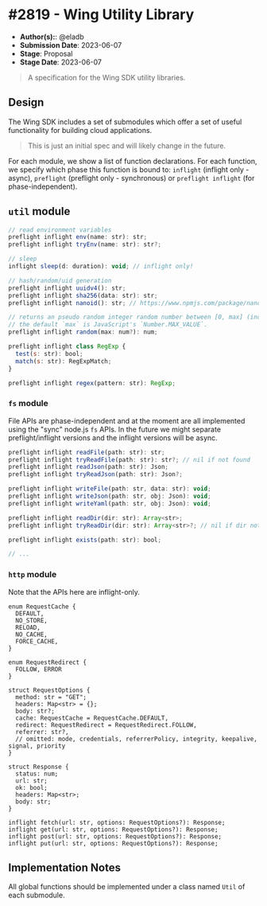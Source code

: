 # #2819 - Wing Utility Library

- **Author(s):**: @eladb
- **Submission Date**: 2023-06-07
- **Stage**: Proposal
- **Stage Date**: 2023-06-07

> A specification for the Wing SDK utility libraries.

## Design

The Wing SDK includes a set of submodules which offer a set of useful functionality for building
cloud applications.

> This is just an initial spec and will likely change in the future.

For each module, we show a list of function declarations. For each function, we specify which phase this function
is bound to: `inflight` (inflight only - async), `preflight` (preflight only - synchronous) or
`preflight inflight` (for phase-independent).

## `util` module

```js
// read environment variables
preflight inflight env(name: str): str;
preflight inflight tryEnv(name: str): str?;

// sleep
inflight sleep(d: duration): void; // inflight only!

// hash/random/uid generation
preflight inflight uuidv4(): str;
preflight inflight sha256(data: str): str;
preflight inflight nanoid(): str; // https://www.npmjs.com/package/nanoid

// returns an pseudo random integer random number between [0, max] (inclusive).
// the default `max` is JavaScript's `Number.MAX_VALUE`.
preflight inflight random(max: num?): num;

preflight inflight class RegExp {
  test(s: str): bool;
  match(s: str): RegExpMatch;
}

preflight inflight regex(pattern: str): RegExp;
```

### `fs` module

File APIs are phase-independent and at the moment are all implemented using the "sync" node.js `fs` APIs.
In the future we might separate preflight/inflight versions and the inflight versions will be async.

```js
preflight inflight readFile(path: str): str;
preflight inflight tryReadFile(path: str): str?; // nil if not found
preflight inflight readJson(path: str): Json;
preflight inflight tryReadJson(path: str): Json?;

preflight inflight writeFile(path: str, data: str): void;
preflight inflight writeJson(path: str, obj: Json): void;
preflight inflight writeYaml(path: str, obj: Json): void;

preflight inflight readDir(dir: str): Array<str>;
preflight inflight tryReadDir(dir: str): Array<str>?; // nil if dir not found

preflight inflight exists(path: str): bool;

// ...
```

### `http` module

Note that the APIs here are inflight-only.

```
enum RequestCache {
  DEFAULT,
  NO_STORE,
  RELOAD,
  NO_CACHE,
  FORCE_CACHE,
}

enum RequestRedirect {
  FOLLOW, ERROR
}

struct RequestOptions {
  method: str = "GET";
  headers: Map<str> = {};
  body: str?;
  cache: RequestCache = RequestCache.DEFAULT,
  redirect: RequestRedirect = RequestRedirect.FOLLOW,
  referrer: str?,
  // omitted: mode, credentials, referrerPolicy, integrity, keepalive, signal, priority
}

struct Response {
  status: num;
  url: str;
  ok: bool;
  headers: Map<str>;
  body: str;
}

inflight fetch(url: str, options: RequestOptions?): Response;
inflight get(url: str, options: RequestOptions?): Response;
inflight post(url: str, options: RequestOptions?): Response;
inflight put(url: str, options: RequestOptions?): Response;
```

## Implementation Notes

All global functions should be implemented under a class named `Util` of each submodule.


